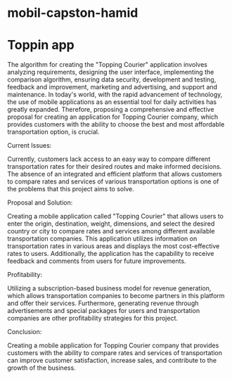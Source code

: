 # mobil-capston-hamid
# Toppin app

The algorithm for creating the "Topping Courier" application involves analyzing requirements, designing the user interface, implementing the comparison algorithm, ensuring data security, development and testing, feedback and improvement, marketing and advertising, and support and maintenance. In today's world, with the rapid advancement of technology, the use of mobile applications as an essential tool for daily activities has greatly expanded. Therefore, proposing a comprehensive and effective proposal for creating an application for Topping Courier company, which provides customers with the ability to choose the best and most affordable transportation option, is crucial.

Current Issues:

Currently, customers lack access to an easy way to compare different transportation rates for their desired routes and make informed decisions. The absence of an integrated and efficient platform that allows customers to compare rates and services of various transportation options is one of the problems that this project aims to solve.

Proposal and Solution:

Creating a mobile application called "Topping Courier" that allows users to enter the origin, destination, weight, dimensions, and select the desired country or city to compare rates and services among different available transportation companies. This application utilizes information on transportation rates in various areas and displays the most cost-effective rates to users. Additionally, the application has the capability to receive feedback and comments from users for future improvements.

Profitability:

Utilizing a subscription-based business model for revenue generation, which allows transportation companies to become partners in this platform and offer their services. Furthermore, generating revenue through advertisements and special packages for users and transportation companies are other profitability strategies for this project.

Conclusion:

Creating a mobile application for Topping Courier company that provides customers with the ability to compare rates and services of transportation can improve customer satisfaction, increase sales, and contribute to the growth of the business.
